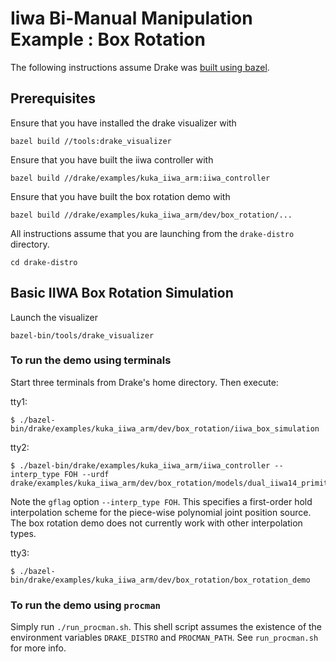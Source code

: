 Iiwa Bi-Manual Manipulation Example : Box Rotation
==================================================

The following instructions assume Drake was
[built using bazel](http://drake.mit.edu/bazel.html?highlight=bazel).

Prerequisites
-------------

Ensure that you have installed the drake visualizer with
```
bazel build //tools:drake_visualizer
```

Ensure that you have built the iiwa controller with
```
bazel build //drake/examples/kuka_iiwa_arm:iiwa_controller
```

Ensure that you have built the box rotation demo with
```
bazel build //drake/examples/kuka_iiwa_arm/dev/box_rotation/...
```

All instructions assume that you are launching from the `drake-distro`
directory.
```
cd drake-distro
```

Basic IIWA Box Rotation Simulation
----------------------------------

Launch the visualizer
```
bazel-bin/tools/drake_visualizer
```

### To run the demo using terminals
Start three terminals from Drake's home directory. Then
execute:

tty1:

```
$ ./bazel-bin/drake/examples/kuka_iiwa_arm/dev/box_rotation/iiwa_box_simulation
```

tty2:
```
$ ./bazel-bin/drake/examples/kuka_iiwa_arm/iiwa_controller --interp_type FOH --urdf drake/examples/kuka_iiwa_arm/dev/box_rotation/models/dual_iiwa14_primitive_sphere_visual_collision.urdf 
```
Note the ```gflag``` option ```--interp_type FOH```. This specifies a first-order hold
interpolation scheme for the piece-wise polynomial joint position source. The
box rotation demo does not currently work with other interpolation types.

tty3:
```
$ ./bazel-bin/drake/examples/kuka_iiwa_arm/dev/box_rotation/box_rotation_demo
```

### To run the demo using `procman` 
Simply run `./run_procman.sh`. This shell script assumes the existence of 
the environment variables `DRAKE_DISTRO` and `PROCMAN_PATH`. See `run_procman.sh`
for more info.
